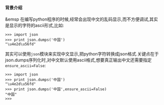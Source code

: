 #### 背景介绍

&emsp 在编写python程序的时候,经常会出现中文的乱码显示,而不方便调试,其实是显示的字符的ascii形式,比如:

```
>>> import json
>>> print json.dumps('中国')
"\u4e2d\u56fd"

```
其实可以使用`json`模块来实现中文显示,把python字符转换成json格式.关键点在于json.dumps序列化时,对中文默认使用ascii格式,想要真正输出中文还需要指定`ensure_ascii=False`:

```
>>> import json
>>> print json.dumps('中国')
"\u4e2d\u56fd"
>>> print json.dumps('中国',ensure_ascii=False)
"中国"
>>> 
```
